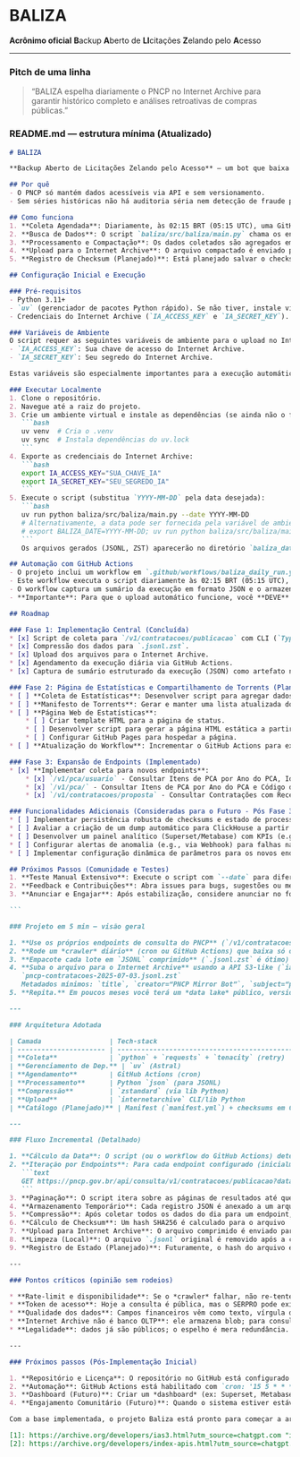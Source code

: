 # BALIZA

**Acrônimo oficial**
**B**ackup **A**berto de **LI**citações **Z**elando pelo **A**cesso

---

### Pitch de uma linha

> “BALIZA espelha diariamente o PNCP no Internet Archive para garantir histórico completo e análises retroativas de compras públicas.”

### README.md — estrutura mínima (Atualizado)

````markdown
# BALIZA

**Backup Aberto de Licitações Zelando pelo Acesso** — um bot que baixa o delta diário do PNCP e envia para o Internet Archive em JSONL compactado.

## Por quê
- O PNCP só mantém dados acessíveis via API e sem versionamento.
- Sem séries históricas não há auditoria séria nem detecção de fraude por padrão.

## Como funciona
1. **Coleta Agendada**: Diariamente, às 02:15 BRT (05:15 UTC), uma GitHub Action é acionada.
2. **Busca de Dados**: O script `baliza/src/baliza/main.py` chama os endpoints da API do PNCP (inicialmente `/v1/contratacoes/publicacao`, com planos de expansão para outros como `/v1/contratos/publicacao`, `/v1/pca`). Ele filtra os dados para o dia anterior (`dataInicial=dataFinal=ontem`).
3. **Processamento e Compactação**: Os dados coletados são agregados em um arquivo `pncp-<tipo>-YYYY-MM-DD.jsonl.zst` (JSONL compactado com Zstandard).
4. **Upload para o Internet Archive**: O arquivo compactado é enviado para o Internet Archive usando a API S3-like do IA. O identificador do item é no formato `pncp-<tipo>-YYYY-MM-DD`.
5. **Registro de Checksum (Planejado)**: Está planejado salvar o checksum SHA256 dos arquivos processados (ex: em um `state/processed.csv`) para evitar duplicidade e facilitar o rastreamento. Esta funcionalidade ainda não está implementada no script principal.

## Configuração Inicial e Execução

### Pré-requisitos
- Python 3.11+
- `uv` (gerenciador de pacotes Python rápido). Se não tiver, instale via `curl -LsSf https://astral.sh/uv/install.sh | sh`.
- Credenciais do Internet Archive (`IA_ACCESS_KEY` e `IA_SECRET_KEY`).

### Variáveis de Ambiente
O script requer as seguintes variáveis de ambiente para o upload no Internet Archive:
- `IA_ACCESS_KEY`: Sua chave de acesso do Internet Archive.
- `IA_SECRET_KEY`: Seu segredo do Internet Archive.

Estas variáveis são especialmente importantes para a execução automática via GitHub Actions, onde devem ser configuradas como "Secrets" do repositório.

### Executar Localmente
1. Clone o repositório.
2. Navegue até a raiz do projeto.
3. Crie um ambiente virtual e instale as dependências (se ainda não o fez):
   ```bash
   uv venv  # Cria o .venv
   uv sync  # Instala dependências do uv.lock
   ```
4. Exporte as credenciais do Internet Archive:
   ```bash
   export IA_ACCESS_KEY="SUA_CHAVE_IA"
   export IA_SECRET_KEY="SEU_SEGREDO_IA"
   ```
5. Execute o script (substitua `YYYY-MM-DD` pela data desejada):
   ```bash
   uv run python baliza/src/baliza/main.py --date YYYY-MM-DD
   # Alternativamente, a data pode ser fornecida pela variável de ambiente BALIZA_DATE
   # export BALIZA_DATE=YYYY-MM-DD; uv run python baliza/src/baliza/main.py
   ```
   Os arquivos gerados (JSONL, ZST) aparecerão no diretório `baliza_data/` na raiz do projeto.

## Automação com GitHub Actions
- O projeto inclui um workflow em `.github/workflows/baliza_daily_run.yml`.
- Este workflow executa o script diariamente às 02:15 BRT (05:15 UTC), utilizando a variável de ambiente `BALIZA_DATE`.
- O workflow captura um sumário da execução em formato JSON e o armazena como um artefato do GitHub Actions para referência e depuração.
- **Importante**: Para que o upload automático funcione, você **DEVE** configurar `IA_ACCESS_KEY` e `IA_SECRET_KEY` como "Secrets" nas configurações do seu repositório GitHub (Settings > Secrets and variables > Actions).

## Roadmap

### Fase 1: Implementação Central (Concluída)
* [x] Script de coleta para `/v1/contratacoes/publicacao` com CLI (`Typer`).
* [x] Compressão dos dados para `.jsonl.zst`.
* [x] Upload dos arquivos para o Internet Archive.
* [x] Agendamento da execução diária via GitHub Actions.
* [x] Captura de sumário estruturado da execução (JSON) como artefato no GitHub Actions.

### Fase 2: Página de Estatísticas e Compartilhamento de Torrents (Planejado)
* [ ] **Coleta de Estatísticas**: Desenvolver script para agregar dados das execuções diárias (e.g., itens coletados, status, links IA).
* [ ] **Manifesto de Torrents**: Gerar e manter uma lista atualizada dos links `.torrent` para os itens arquivados no Internet Archive.
* [ ] **Página Web de Estatísticas**:
    * [ ] Criar template HTML para a página de status.
    * [ ] Desenvolver script para gerar a página HTML estática a partir dos dados de estatísticas e torrents.
    * [ ] Configurar GitHub Pages para hospedar a página.
* [ ] **Atualização do Workflow**: Incrementar o GitHub Actions para executar os scripts de coleta de estatísticas, geração de manifesto de torrents e da página web, e fazer commit dos artefatos atualizados.

### Fase 3: Expansão de Endpoints (Implementado)
* [x] **Implementar coleta para novos endpoints**:
    * [x] `/v1/pca/usuario` - Consultar Itens de PCA por Ano do PCA, IdUsuario e Código de Classificação Superior.
    * [x] `/v1/pca/` - Consultar Itens de PCA por Ano do PCA e Código de Classificação Superior (endpoint geral).
    * [x] `/v1/contratacoes/proposta` - Consultar Contratações com Recebimento de Propostas Aberto.

### Funcionalidades Adicionais (Consideradas para o Futuro - Pós Fase 3)
* [ ] Implementar persistência robusta de checksums e estado de processamento (e.g., `state/processed.csv`) para evitar reprocessamento e duplicatas de forma mais granular.
* [ ] Avaliar a criação de um dump automático para ClickHouse a partir dos dados no Internet Archive.
* [ ] Desenvolver um painel analítico (Superset/Metabase) com KPIs (e.g., sobrepreço) utilizando os dados coletados.
* [ ] Configurar alertas de anomalia (e.g., via Webhook) para falhas na coleta ou problemas nos dados.
* [ ] Implementar configuração dinâmica de parâmetros para os novos endpoints PCA.

## Próximos Passos (Comunidade e Testes)
1. **Teste Manual Extensivo**: Execute o script com `--date` para diferentes dias passados para garantir a robustez do hash, da coleta e do upload.
2. **Feedback e Contribuições**: Abra issues para bugs, sugestões ou melhorias. Contribuições via Pull Requests são bem-vindas!
3. **Anunciar e Engajar**: Após estabilização, considere anunciar no fórum Dados Abertos BR e convidar a comunidade para auditar os dados e o processo.

```

### Projeto em 5 min — visão geral

1. **Use os próprios endpoints de consulta do PNCP** (`/v1/contratacoes/publicacao`, `/v1/contratos/publicacao`, `/v1/pca`, etc.), que já aceitam filtros por intervalo de datas, paginação (`pagina`, `tamanhoPagina ≤ 500`) e devolvem JSON padronizado.&#x20;
2. **Rode um *crawler* diário** (cron ou GitHub Actions) que baixa só o delta do dia anterior. Não invente “varredura completa” — é lento, caro e sujeito a time-out.
3. **Empacote cada lote em `JSONL` comprimido** (`.jsonl.zst` é ótimo) e gere um manifesto SHA-256 para deduplicar depois.
4. **Suba o arquivo para o Internet Archive** usando a API S3-like (`ias3`) com nome estável, ex.:
   `pncp-contratacoes-2025-07-03.jsonl.zst`
   Metadados mínimos: `title`, `creator=“PNCP Mirror Bot”`, `subject=“public procurement Brazil”`. ([archive.org][1], [archive.org][2])
5. **Repita.** Em poucos meses você terá um *data lake* público, versionado e historicamente completo para qualquer análise contábil, *benchmarking* de preços, *red-flag analytics*, etc.

---

### Arquitetura Adotada

| Camada                 | Tech-stack                                     | Por quê                                                      |
| ---------------------- | ---------------------------------------------- | ------------------------------------------------------------ |
| **Coleta**             | `python` + `requests` + `tenacity` (retry)     | Leve, controlado, fácil de debugar                           |
| **Gerenciamento de Dep.** | `uv` (Astral)                                  | Rápido, moderno, compatível com `pyproject.toml`             |
| **Agendamento**        | GitHub Actions (cron)                          | Integrado ao repositório, gratuito para projetos open source   |
| **Processamento**      | Python `json` (para JSONL)                     | Simples e direto para conversão em JSONL                     |
| **Compressão**         | `zstandard` (via lib Python)                   | Excelente taxa de compressão e velocidade                    |
| **Upload**             | `internetarchive` CLI/lib Python               | Biblioteca oficial para interagir com o Internet Archive     |
| **Catálogo (Planejado)** | Manifest (`manifest.yml`) + checksums em CSV   | Garante integridade, evita duplicatas (ainda não implementado) |

---

### Fluxo Incremental (Detalhado)

1. **Cálculo da Data**: O script (ou o workflow do GitHub Actions) determina a data "ontem" (fuso horário de Brasília, UTC-3).
2. **Iteração por Endpoints**: Para cada endpoint configurado (inicialmente, apenas `contratacoes`):
   ```text
   GET https://pncp.gov.br/api/consulta/v1/contratacoes/publicacao?dataInicial=YYYY-MM-DD&dataFinal=YYYY-MM-DD&pagina=1&tamanhoPagina=500
   ```
3. **Paginação**: O script itera sobre as páginas de resultados até que `paginaAtual` seja maior ou igual a `totalPaginas` retornado pela API. Cada página pode conter até 500 registros.
4. **Armazenamento Temporário**: Cada registro JSON é anexado a um arquivo `.jsonl` local.
5. **Compressão**: Após coletar todos os dados do dia para um endpoint, o arquivo `.jsonl` é comprimido usando Zstandard, resultando em um arquivo `.jsonl.zst`.
6. **Cálculo de Checksum**: Um hash SHA256 é calculado para o arquivo `.jsonl.zst`.
7. **Upload para Internet Archive**: O arquivo comprimido é enviado para o Internet Archive, e o checksum SHA256 é incluído nos metadados.
8. **Limpeza (Local)**: O arquivo `.jsonl` original é removido após a compressão e tentativa de upload. O arquivo `.jsonl.zst` permanece localmente no diretório `baliza_data/`.
9. **Registro de Estado (Planejado)**: Futuramente, o hash do arquivo e o status do upload serão gravados para evitar reprocessamento e permitir o rastreamento.

---

### Pontos críticos (opinião sem rodeios)

* **Rate-limit e disponibilidade**: Se o *crawler* falhar, não re-tente infinito — o PNCP derruba conexões longas.
* **Token de acesso**: Hoje a consulta é pública, mas o SERPRO pode exigir API-key amanhã; prepare var env.
* **Qualidade dos dados**: Campos financeiros vêm como texto, vírgula decimal e zeros mágicos (0 = sigilo). Não confie neles sem *post-processing*.&#x20;
* **Internet Archive não é banco OLTP**: ele armazena blob; para consultas SQL use BigQuery, ClickHouse ou DuckDB apontando para seus `JSONL`.
* **Legalidade**: dados já são públicos; o espelho é mera redundância. Mas inclua aviso de responsabilidade (“*dados brutos, sem garantias*”).

---

### Próximos passos (Pós-Implementação Inicial)

1. **Repositório e Licença**: O repositório no GitHub está configurado com Licença MIT e este README atualizado. (Feito!)
2. **Automação**: GitHub Actions está habilitado com `cron: '15 5 * * *'` (02:15 BRT / 05:15 UTC) para execução diária. (Feito!)
3. **Dashboard (Futuro)**: Criar um *dashboard* (ex: Superset, Metabase) que consuma os dados dos arquivos `.jsonl.zst` diretamente do Internet Archive (possivelmente via HTTPFS ou similar).
4. **Engajamento Comunitário (Futuro)**: Quando o sistema estiver estável e com um volume razoável de dados arquivados, anunciar no fórum **Dados Abertos BR** para atrair colaboradores, auditores e usuários.

Com a base implementada, o projeto Baliza está pronto para começar a arquivar os dados e evoluir com as funcionalidades planejadas no Roadmap.

[1]: https://archive.org/developers/ias3.html?utm_source=chatgpt.com "ias3 Internet archive S3-like API"
[2]: https://archive.org/developers/index-apis.html?utm_source=chatgpt.com "Tools and APIs — Internet Archive Developer Portal"
